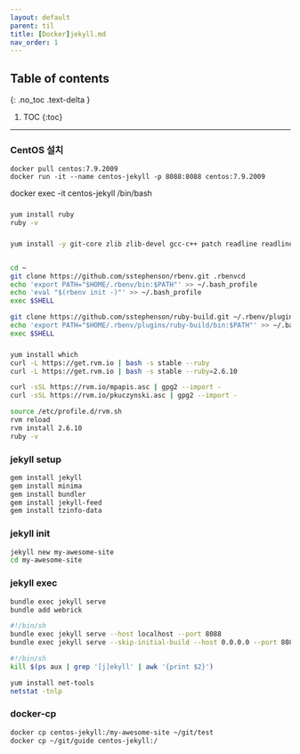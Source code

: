 ---layout: defaultparent: tiltitle: [Docker]jekyll.mdnav_order: 1---## Table of contents{: .no_toc .text-delta }1. TOC{:toc}---### CentOS 설치
```
docker pull centos:7.9.2009
docker run -it --name centos-jekyll -p 8088:8088 centos:7.9.2009
```
docker exec -it centos-jekyll /bin/bash


###
```bash
yum install ruby
ruby -v

```


###
```bash
yum install -y git-core zlib zlib-devel gcc-c++ patch readline readline-devel libyaml-devel libffi-devel openssl-devel make bzip2 autoconf automake libtool bison curl sqlite-devel


cd ~
git clone https://github.com/sstephenson/rbenv.git .rbenvcd
echo 'export PATH="$HOME/.rbenv/bin:$PATH"' >> ~/.bash_profile
echo 'eval "$(rbenv init -)"' >> ~/.bash_profile
exec $SHELL

git clone https://github.com/sstephenson/ruby-build.git ~/.rbenv/plugins/ruby-build
echo 'export PATH="$HOME/.rbenv/plugins/ruby-build/bin:$PATH"' >> ~/.bash_profile
exec $SHELL
```


###
```bash
yum install which
curl -L https://get.rvm.io | bash -s stable --ruby
curl -L https://get.rvm.io | bash -s stable --ruby=2.6.10

curl -sSL https://rvm.io/mpapis.asc | gpg2 --import -
curl -sSL https://rvm.io/pkuczynski.asc | gpg2 --import -

source /etc/profile.d/rvm.sh
rvm reload
rvm install 2.6.10
ruby -v
```

### jekyll setup
```bash
gem install jekyll
gem install minima
gem install bundler
gem install jekyll-feed
gem install tzinfo-data
```

### jekyll init
```bash
jekyll new my-awesome-site
cd my-awesome-site
```

### jekyll exec
```bash
bundle exec jekyll serve
bundle add webrick

#!/bin/sh
bundle exec jekyll serve --host localhost --port 8088
bundle exec jekyll serve --skip-initial-build --host 0.0.0.0 --port 8088 > /dev/null 2>&1 &

#!/bin/sh
kill $(ps aux | grep '[j]ekyll' | awk '{print $2}')

yum install net-tools
netstat -tnlp
```
### docker-cp

```bash
docker cp centos-jekyll:/my-awesome-site ~/git/test
docker cp ~/git/guide centos-jekyll:/
```